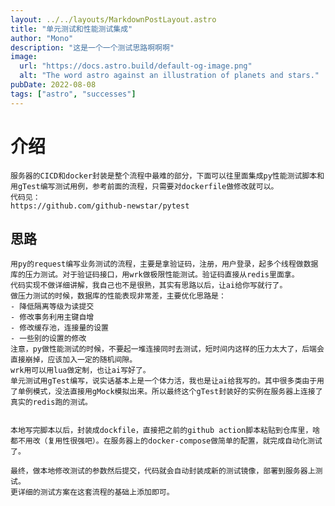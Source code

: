 ```yaml
---
layout: ../../layouts/MarkdownPostLayout.astro
title: "单元测试和性能测试集成"
author: "Mono"
description: "这是一个一个测试思路啊啊啊"
image:
  url: "https://docs.astro.build/default-og-image.png"
  alt: "The word astro against an illustration of planets and stars."
pubDate: 2022-08-08
tags: ["astro", "successes"]
---
```


# 介绍
	服务器的CICD和docker封装是整个流程中最难的部分，下面可以往里面集成py性能测试脚本和用gTest编写测试用例，参考前面的流程，只需要对dockerfile做修改就可以。
	代码见：
	https://github.com/github-newstar/pytest

## 思路
	用py的request编写业务测试的流程，主要是拿验证码，注册，用户登录，起多个线程做数据库的压力测试。对于验证码接口，用wrk做极限性能测试。验证码直接从redis里面拿。
	代码实现不做详细讲解，我自己也不是很熟，其实有思路以后，让ai给你写就行了。
	做压力测试的时候，数据库的性能表现非常差，主要优化思路是：
	- 降低隔离等级为读提交
	- 修改事务利用主键自增
	- 修改缓存池，连接量的设置
	- 一些别的设置的修改
	注意，py做性能测试的时候，不要起一堆连接同时去测试，短时间内这样的压力太大了，后端会直接崩掉，应该加入一定的随机间隙。
	wrk用可以用lua做定制，也让ai写好了。
	单元测试用gTest编写，说实话基本上是一个体力活，我也是让ai给我写的。其中很多类由于用了单例模式，没法直接用gMock模拟出来。所以最终这个gTest封装好的实例在服务器上连接了真实的redis跑的测试。


	本地写完脚本以后，封装成dockfile，直接把之前的github action脚本粘贴到仓库里，啥都不用改（复用性很强吧）。在服务器上的docker-compose做简单的配置，就完成自动化测试了。

	最终，做本地修改测试的参数然后提交，代码就会自动封装成新的测试镜像，部署到服务器上测试。
	更详细的测试方案在这套流程的基础上添加即可。

